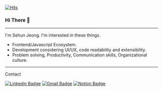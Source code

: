 [![Hits](https://hits.seeyoufarm.com/api/count/incr/badge.svg?url=https%3A%2F%2Fgithub.com%2Fjeongsehun&count_bg=%2379C83D&title_bg=%23555555&icon=&icon_color=%23E7E7E7&title=hits&edge_flat=false)](https://hits.seeyoufarm.com)
### Hi There 👋

----

I'm Sehun Jeong. I'm interested in these things.

* Frontend/Javascript Ecosystem.
* Development considering UI/UX, code readability and extensibility.
* Problem solving, Productivity, Communication skills, Organizational culture.

----

Contact

[![Linkedin Badge](https://img.shields.io/badge/-LinkedIn-blue?style=flat-square&logo=Linkedin&logoColor=white&link=https://www.linkedin.com/in/sehunjeong/)](https://www.linkedin.com/in/sehunjeong/) 
[![Gmail Badge](https://img.shields.io/badge/-Gmail-d14836?style=flat-square&logo=Gmail&logoColor=white&link=mailto:sehun.dev@gmail.com)](mailto:sehun.dev@gmail.com)
[![Notion Badge](https://img.shields.io/badge/-Notion-d3d3d3?style=flat-square&logo=Notion&logoColor=black&link=https://www.notion.so/jeongsehun/Frontend-6e5a67369b9941fe8114d1201ed38460)](https://www.notion.so/jeongsehun/Frontend-6e5a67369b9941fe8114d1201ed38460)
